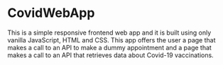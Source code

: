 # CovidWebApp

This is a simple responsive frontend web app and it is built using only vanilla JavaScript, HTML and CSS. This app offers the user a page that makes a call to an API to make a dummy appointment and a page that makes a call to an API that retrieves data about Covid-19 vaccinations.
